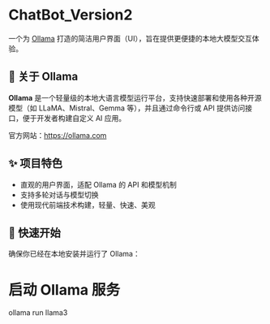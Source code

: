 # ChatBot_Version2

一个为 [Ollama](https://ollama.com) 打造的简洁用户界面（UI），旨在提供更便捷的本地大模型交互体验。

## 🧠 关于 Ollama

**Ollama** 是一个轻量级的本地大语言模型运行平台，支持快速部署和使用各种开源模型（如 LLaMA、Mistral、Gemma 等），并且通过命令行或 API 提供访问接口，便于开发者构建自定义 AI 应用。

官方网站：https://ollama.com

## ✨ 项目特色

- 直观的用户界面，适配 Ollama 的 API 和模型机制
- 支持多轮对话与模型切换
- 使用现代前端技术构建，轻量、快速、美观

## 🚀 快速开始

确保你已经在本地安装并运行了 Ollama：

# 启动 Ollama 服务
ollama run llama3
